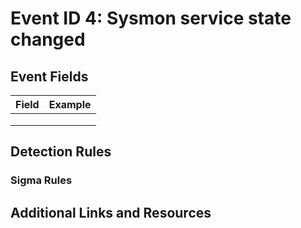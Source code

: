 # Event ID 4: Sysmon service state changed

## Event Fields
| Field        | Example           |
| ------------- | ------------- |
|  |  |
|  |  |
|  |  |

## Detection Rules

### Sigma Rules

## Additional Links and Resources